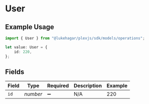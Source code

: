 # User

## Example Usage

```typescript
import { User } from "@lukehagar/plexjs/sdk/models/operations";

let value: User = {
    id: 220,
};
```

## Fields

| Field              | Type               | Required           | Description        | Example            |
| ------------------ | ------------------ | ------------------ | ------------------ | ------------------ |
| `id`               | *number*           | :heavy_minus_sign: | N/A                | 220                |